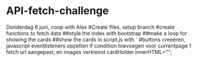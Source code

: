 # API-fetch-challenge
Donderdag 6 juni, coop with Alex 
#Create files, setup branch
#create functions to fetch data
##style the index with bootstrap
##make a loop for showing the cards
##show the cards in script.js with `
#buttons creeëren, javascript eventlisteners opzetten
if condition toevoegen voor currentpage  1
fetch url aangepast, en 
images verkleind
 cardHolder.innerHTML="";